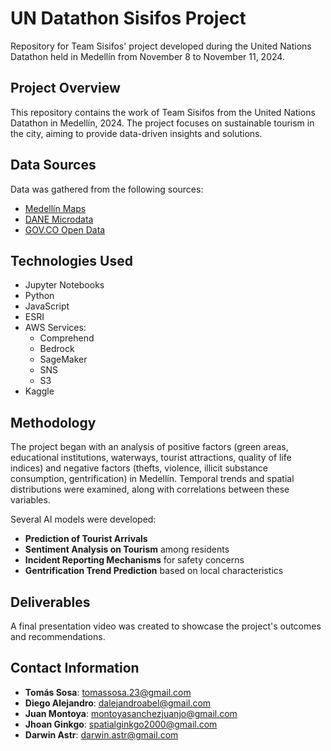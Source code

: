 # UN Datathon Sisifos Project

Repository for Team Sisifos' project developed during the United Nations Datathon held in Medellín from November 8 to November 11, 2024.

## Project Overview

This repository contains the work of Team Sisifos from the United Nations Datathon in Medellín, 2024. The project focuses on sustainable tourism in the city, aiming to provide data-driven insights and solutions.

## Data Sources

Data was gathered from the following sources:

- [Medellín Maps](https://www.medellin.gov.co/mapgis9/mapa.jsp?aplicacion=1&css=css/app_mapas_medellin.css)
- [DANE Microdata](https://microdatos.dane.gov.co/index.php/catalog/797/study-description)
- [GOV.CO Open Data](https://www.datos.gov.co/Seguridad-y-Defensa/incincautacion-drogas-y-sustancias-prohibidas-por-/er9u-avcc)

## Technologies Used

- Jupyter Notebooks
- Python
- JavaScript
- ESRI
- AWS Services:
    - Comprehend
    - Bedrock
    - SageMaker
    - SNS
    - S3
- Kaggle

## Methodology

The project began with an analysis of positive factors (green areas, educational institutions, waterways, tourist attractions, quality of life indices) and negative factors (thefts, violence, illicit substance consumption, gentrification) in Medellín. Temporal trends and spatial distributions were examined, along with correlations between these variables.

Several AI models were developed:

- **Prediction of Tourist Arrivals**
- **Sentiment Analysis on Tourism** among residents
- **Incident Reporting Mechanisms** for safety concerns
- **Gentrification Trend Prediction** based on local characteristics

## Deliverables

A final presentation video was created to showcase the project's outcomes and recommendations.

## Contact Information

- **Tomás Sosa**: [tomassosa.23@gmail.com](mailto:tomassosa.23@gmail.com)
- **Diego Alejandro**: [dalejandroabel@gmail.com](mailto:dalejandroabel@gmail.com)
- **Juan Montoya**: [montoyasanchezjuanjo@gmail.com](mailto:montoyasanchezjuanjo@gmail.com)
- **Jhoan Ginkgo**: [spatialginkgo2000@gmail.com](mailto:spatialginkgo2000@gmail.com)
- **Darwin Astr**: [darwin.astr@gmail.com](mailto:darwin.astr@gmail.com)